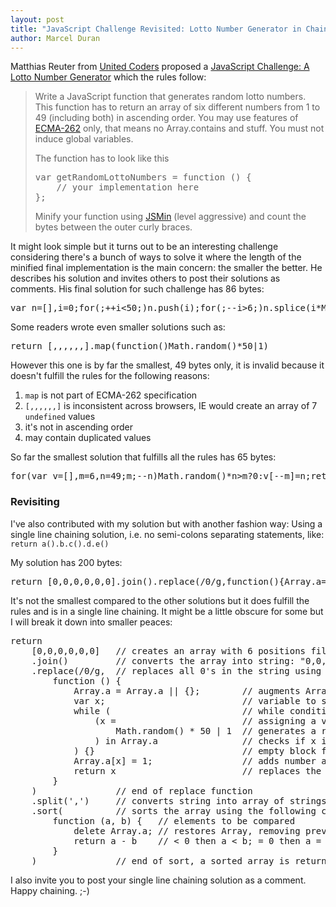 ```yaml
--- 
layout: post
title: "JavaScript Challenge Revisited: Lotto Number Generator in Chains"
author: Marcel Duran
---
```

Matthias Reuter from <a href="http://www.united-coders.com/" target="_blank">United Coders</a> proposed a <a href="http://www.united-coders.com/matthias-reuter/javascript-challenge-lotto-number-generator" target="_blank">JavaScript Challenge: A Lotto Number Generator</a> which the rules follow:

<blockquote>Write a JavaScript function that generates random lotto numbers. This function has to return an array of six different numbers from 1 to 49 (including both) in ascending order. You may use features of <a href="http://www.ecma-international.org/publications/standards/Ecma-262.htm" target="_blank">ECMA-262</a> only, that means no Array.contains and stuff. You must not induce global variables.

The function has to look like this

<pre lang="javascript">
var getRandomLottoNumbers = function () {
    // your implementation here
};
</pre>
Minify your function using <a href="http://javascript.crockford.com/jsmin.html" target="_blank">JSMin</a> (level aggressive) and count the bytes between the outer curly braces.</blockquote>

<!--more-->It might look simple but it turns out to be an interesting challenge considering there's a bunch of ways to solve it where the length of the minified final implementation is the main concern: the smaller the better. He describes his solution and invites others to post their solutions as comments. His final solution for such challenge has 86 bytes:
<pre lang="javascript">
var n=[],i=0;for(;++i<50;)n.push(i);for(;--i>6;)n.splice(i*Math.random()|0,1);return n
</pre>

Some readers wrote even smaller solutions such as:
<pre lang="javascript">
return [,,,,,,].map(function()Math.random()*50|1)
</pre>
However this one is by far the smallest, 49 bytes only, it is invalid because it doesn't fulfill the rules for the following reasons:
<ol>
	<li><code>map</code> is not part of ECMA-262 specification</li>
	<li><code>[,,,,,,]</code> is inconsistent across browsers, IE would create an array of 7 <code>undefined</code> values</li>
	<li>it's not in ascending order</li>
	<li>may contain duplicated values</li>
</ol>

So far the smallest solution that fulfills all the rules has 65 bytes:
<pre lang="javascript">
for(var v=[],m=6,n=49;m;--n)Math.random()*n>m?0:v[--m]=n;return v
</pre>

<h3>Revisiting</h3>
I've also contributed with my solution but with another fashion way: Using a single line chaining solution, i.e. no semi-colons separating statements, like: <code>return a().b.c().d.e()</code>

My solution has 200 bytes:
<pre lang="javascript">
return [0,0,0,0,0,0].join().replace(/0/g,function(){Array.a=Array.a||{};var x;while((x=Math.random()*50|1)in Array.a){}Array.a[x]=1;return x}).split(',').sort(function(a,b){delete Array.a;return a-b})
</pre>

It's not the smallest compared to the other solutions but it does fulfill the rules and is in a single line chaining. It might be a little obscure for some but I will break it down into smaller peaces:
<pre lang="javascript">
return
    [0,0,0,0,0,0]   // creates an array with 6 positions filled with 0's
    .join()         // converts the array into string: "0,0,0,0,0,0"
    .replace(/0/g,  // replaces all 0's in the string using the following function
        function () {
            Array.a = Array.a || {};        // augments Array with an object property only once
            var x;                          // variable to store a random number
            while (                         // while condition: assures no dupes
                (x =                        // assigning a value to x:
                    Math.random() * 50 | 1  // generates a random number times 50 or 1 (when 0)
                ) in Array.a                // checks if x isn't in the augmented Array object
            ) {}                            // empty block for while statement
            Array.a[x] = 1;                 // adds number as property into Array object
            return x                        // replaces the "0" found by the random x number
        }
    )               // end of replace function
    .split(',')     // converts string into array of strings using comma as separator
    .sort(          // sorts the array using the following compare function
        function (a, b) {   // elements to be compared
            delete Array.a; // restores Array, removing previously augmented property
            return a - b    // < 0 then a < b; = 0 then a = b; > 0 a > b
        }
    )               // end of sort, a sorted array is returned
</pre>

I also invite you to post your single line chaining solution as a comment. Happy chaining. ;-)
